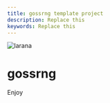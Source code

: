 ```yaml
---
title: gossrng template project
description: Replace this
keywords: Replace this
---
```


![larana](/assets/favicon.ico)

# gossrng

Enjoy
